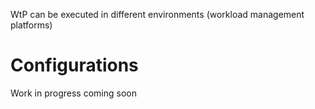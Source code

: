 WtP can be executed in different environments (workload management platforms)

# Configurations
Work in progress  coming soon
